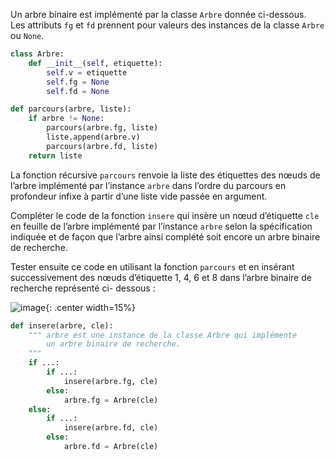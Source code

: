 Un arbre binaire est implémenté par la classe `Arbre` donnée ci-dessous.  
Les attributs `fg` et `fd` prennent pour valeurs des instances de la classe `Arbre` ou `None`.

```python linenums='1'
class Arbre:
    def __init__(self, etiquette):
        self.v = etiquette
        self.fg = None
        self.fd = None

def parcours(arbre, liste):
    if arbre != None:
        parcours(arbre.fg, liste)
        liste.append(arbre.v)
        parcours(arbre.fd, liste)
    return liste
```

La fonction récursive `parcours` renvoie la liste des étiquettes des nœuds de l’arbre
implémenté par l’instance `arbre` dans l’ordre du parcours en profondeur infixe à partir
d’une liste vide passée en argument.

Compléter le code de la fonction `insere` qui insère un nœud d’étiquette `cle` en feuille de
l’arbre implémenté par l’instance `arbre` selon la spécification indiquée et de façon que
l’arbre ainsi complété soit encore un arbre binaire de recherche.

Tester ensuite ce code en utilisant la fonction `parcours` et en insérant successivement
des nœuds d’étiquette 1, 4, 6 et 8 dans l’arbre binaire de recherche représenté ci-
dessous :

![image](/assets/sujets/nsi/term/pratique/img/25_arbre.png){: .center width=15%}

```python linenums='1'
def insere(arbre, cle):
    """ arbre est une instance de la classe Arbre qui implémente
        un arbre binaire de recherche.
    """
    if ...:
        if ...:
            insere(arbre.fg, cle)
        else:
            arbre.fg = Arbre(cle)
    else:
        if ...:
            insere(arbre.fd, cle)
        else:
            arbre.fd = Arbre(cle)
```